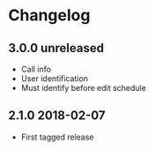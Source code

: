 # Changelog

## 3.0.0  unreleased

- Call info
- User identification
- Must identify before edit schedule

## 2.1.0  2018-02-07

- First tagged release 


